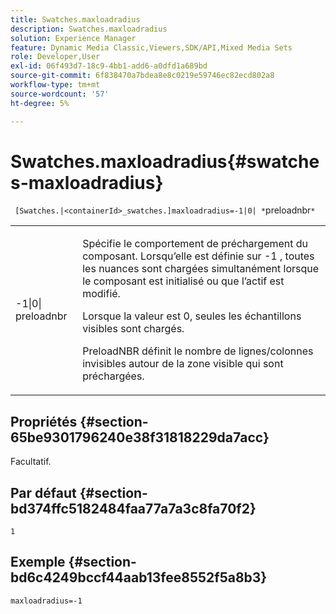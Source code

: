```yaml
---
title: Swatches.maxloadradius
description: Swatches.maxloadradius
solution: Experience Manager
feature: Dynamic Media Classic,Viewers,SDK/API,Mixed Media Sets
role: Developer,User
exl-id: 06f493d7-18c9-4bb1-add6-a0dfd1a689bd
source-git-commit: 6f838470a7bdea8e8c0219e59746ec82ecd802a8
workflow-type: tm+mt
source-wordcount: '57'
ht-degree: 5%

---
```


# Swatches.maxloadradius{#swatches-maxloadradius}

` [Swatches.|<containerId>_swatches.]maxloadradius=-1|0| *`preloadnbr`*`

<table id="table_012E1D178BFA4BD9814A7AAD2B4403BB"> 
 <tbody> 
  <tr> 
   <td> <p> <span class="codeph"> -1|0|<span class="varname"> preloadnbr</span></span> </p> </td> 
   <td> <p>Spécifie le comportement de préchargement du composant. Lorsqu’elle est définie sur <span class="codeph"> -1</span> , toutes les nuances sont chargées simultanément lorsque le composant est initialisé ou que l’actif est modifié. </p> <p>Lorsque la valeur est 0<span class="codeph"></span>, seules les échantillons visibles sont chargés. </p> <p><span class="codeph"><span class="varname"> PreloadNBR</span></span> définit le nombre de lignes/colonnes invisibles autour de la zone visible qui sont préchargées. </p> </td> 
  </tr> 
 </tbody> 
</table>

## Propriétés {#section-65be9301796240e38f31818229da7acc}

Facultatif.

## Par défaut {#section-bd374ffc5182484faa77a7a3c8fa70f2}

`1`

## Exemple {#section-bd6c4249bccf44aab13fee8552f5a8b3}

`maxloadradius=-1`
